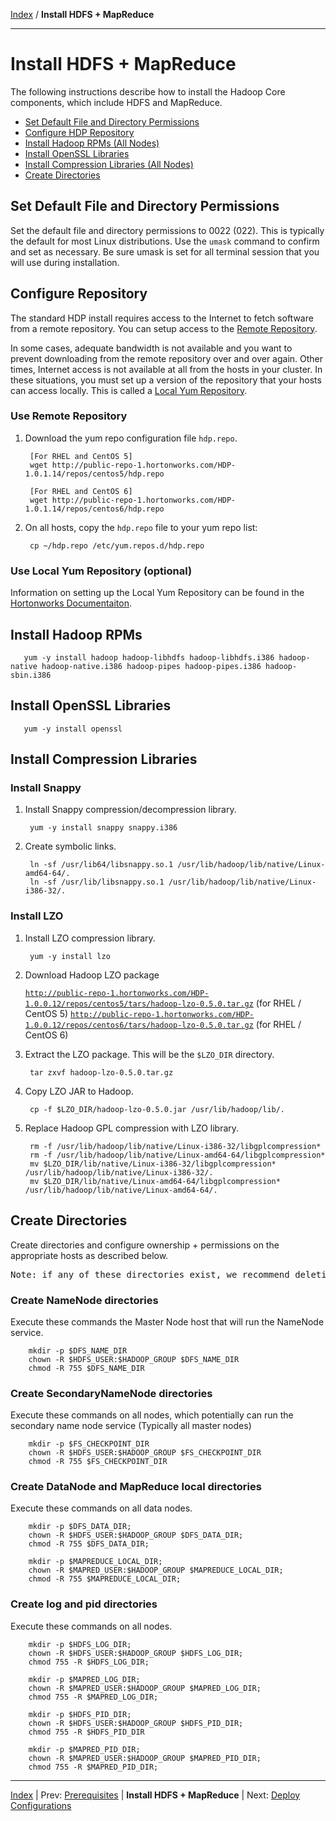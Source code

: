 [Index](./index.md)
/
**Install HDFS + MapReduce**

------

Install HDFS + MapReduce
==========

The following instructions describe how to install the Hadoop Core components, which include HDFS and MapReduce.

* [Set Default File and Directory Permissions](#set-default-file-and-directory-permissions)
* [Configure HDP Repository](#configure-hdp-repository)
* [Install Hadoop RPMs (All Nodes)](#install-hadoop-repms-all-nodes)
* [Install OpenSSL Libraries](#install-openssl-libraries)
* [Install Compression Libraries (All Nodes)](#install-compression-libraries-all-nodes)
* [Create Directories](#create-directories)


Set Default File and Directory Permissions
-------

Set the default file and directory permissions to 0022 (022). This is typically the default for most Linux distributions.
Use the <code>umask</code> command to confirm and set as necessary. Be sure umask is set for all terminal session that you will use during installation.

Configure Repository
-------

The standard HDP install requires access to the Internet to fetch software from a remote repository. You can setup access to the [Remote Repository](#use-remote-repository).

In some cases, adequate bandwidth is not available and you want to prevent downloading from the remote repository over and over again. Other times, Internet access is not available at all from the hosts in your cluster. In these situations, you must set up a version of the repository that your hosts can access locally. This is called a [Local Yum Repository](#use-local-yum-repository-optional).

### Use Remote Repository

1. Download the yum repo configuration file <code>hdp.repo</code>.

        [For RHEL and CentOS 5]
        wget http://public-repo-1.hortonworks.com/HDP-1.0.1.14/repos/centos5/hdp.repo

        [For RHEL and CentOS 6]
        wget http://public-repo-1.hortonworks.com/HDP-1.0.1.14/repos/centos6/hdp.repo

2. On all hosts, copy the <code>hdp.repo</code> file to your yum repo list:

        cp ~/hdp.repo /etc/yum.repos.d/hdp.repo

### Use Local Yum Repository (optional)

Information on setting up the Local Yum Repository can be found in the [Hortonworks Documentaiton](http://docs.hortonworks.com/CURRENT/index.htm#Deploying_Hortonworks_Data_Platform/Using_HMC/Configuring_Local_Mirror_Repository/Configuring_a_Local_Mirror.htm).


Install Hadoop RPMs
---------

       yum -y install hadoop hadoop-libhdfs hadoop-libhdfs.i386 hadoop-native hadoop-native.i386 hadoop-pipes hadoop-pipes.i386 hadoop-sbin.i386


Install OpenSSL Libraries
---------

       yum -y install openssl

Install Compression Libraries
----------

### Install Snappy

1. Install Snappy compression/decompression library.

        yum -y install snappy snappy.i386

2. Create symbolic links.

        ln -sf /usr/lib64/libsnappy.so.1 /usr/lib/hadoop/lib/native/Linux-amd64-64/.
        ln -sf /usr/lib/libsnappy.so.1 /usr/lib/hadoop/lib/native/Linux-i386-32/.

### Install LZO

1. Install LZO compression library.

        yum -y install lzo

2. Download Hadoop LZO package

    <code>http://public-repo-1.hortonworks.com/HDP-1.0.0.12/repos/centos5/tars/hadoop-lzo-0.5.0.tar.gz</code> (for RHEL / CentOS 5)
    <code>http://public-repo-1.hortonworks.com/HDP-1.0.0.12/repos/centos6/tars/hadoop-lzo-0.5.0.tar.gz</code> (for RHEL / CentOS 6)

3. Extract the LZO package. This will be the <code>$LZO_DIR</code> directory.

        tar zxvf hadoop-lzo-0.5.0.tar.gz

4. Copy LZO JAR to Hadoop.

        cp -f $LZO_DIR/hadoop-lzo-0.5.0.jar /usr/lib/hadoop/lib/.

5. Replace Hadoop GPL compression with LZO library.

        rm -f /usr/lib/hadoop/lib/native/Linux-i386-32/libgplcompression*
        rm -f /usr/lib/hadoop/lib/native/Linux-amd64-64/libgplcompression*
        mv $LZO_DIR/lib/native/Linux-i386-32/libgplcompression* /usr/lib/hadoop/lib/native/Linux-i386-32/.
        mv $LZO_DIR/lib/native/Linux-amd64-64/libgplcompression* /usr/lib/hadoop/lib/native/Linux-amd64-64/.

Create Directories
----------

Create directories and configure ownership + permissions on the appropriate hosts as described below.

<pre>
Note: if any of these directories exist, we recommend deleting and recreating.
</pre>

### Create NameNode directories

Execute these commands the Master Node host that will run the NameNode service.

        mkdir -p $DFS_NAME_DIR
        chown -R $HDFS_USER:$HADOOP_GROUP $DFS_NAME_DIR
        chmod -R 755 $DFS_NAME_DIR

### Create SecondaryNameNode directories

Execute these commands on all nodes, which potentially can run the secondary name node service (Typically all master nodes)

        mkdir -p $FS_CHECKPOINT_DIR
        chown -R $HDFS_USER:$HADOOP_GROUP $FS_CHECKPOINT_DIR
        chmod -R 755 $FS_CHECKPOINT_DIR

### Create DataNode and MapReduce local directories

Execute these commands on all data nodes.

        mkdir -p $DFS_DATA_DIR;
        chown -R $HDFS_USER:$HADOOP_GROUP $DFS_DATA_DIR;
        chmod -R 755 $DFS_DATA_DIR;

        mkdir -p $MAPREDUCE_LOCAL_DIR;
        chown -R $MAPRED_USER:$HADOOP_GROUP $MAPREDUCE_LOCAL_DIR;
        chmod -R 755 $MAPREDUCE_LOCAL_DIR;

### Create log and pid directories

Execute these commands on all nodes.

        mkdir -p $HDFS_LOG_DIR;
        chown -R $HDFS_USER:$HADOOP_GROUP $HDFS_LOG_DIR;
        chmod 755 -R $HDFS_LOG_DIR;

        mkdir -p $MAPRED_LOG_DIR;
        chown -R $MAPRED_USER:$HADOOP_GROUP $MAPRED_LOG_DIR;
        chmod 755 -R $MAPRED_LOG_DIR;

        mkdir -p $HDFS_PID_DIR;
        chown -R $HDFS_USER:$HADOOP_GROUP $HDFS_PID_DIR;
        chmod 755 -R $HDFS_PID_DIR

        mkdir -p $MAPRED_PID_DIR;
        chown -R $MAPRED_USER:$HADOOP_GROUP $MAPRED_PID_DIR;
        chmod 755 -R $MAPRED_PID_DIR;




------

[Index](./index.md)
|
Prev: [Prerequisites](./prerequisites.md)
|
**Install HDFS + MapReduce**
|
Next: [Deploy Configurations](./deploy-configs.md)